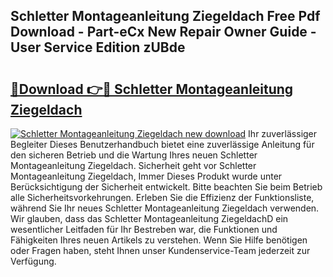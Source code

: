 ## Schletter Montageanleitung Ziegeldach Free Pdf Download - Part-eCx New Repair Owner Guide - User Service Edition zUBde

# <h2><a href="http://df7dw46.blite.top/?on=Schletter+Montageanleitung+Ziegeldach">🔗Download 👉🔴 Schletter Montageanleitung Ziegeldach</a></h2>

[![Schletter Montageanleitung Ziegeldach new download](https://i.imgur.com/lujVjoI.png)](http://df7dw46.blite.top/?on=Schletter+Montageanleitung+Ziegeldach)
Ihr zuverlässiger Begleiter Dieses Benutzerhandbuch bietet eine zuverlässige Anleitung für den sicheren Betrieb und die Wartung Ihres neuen Schletter Montageanleitung Ziegeldach. Sicherheit geht vor Schletter Montageanleitung Ziegeldach, Immer Dieses Produkt wurde unter Berücksichtigung der Sicherheit entwickelt. Bitte beachten Sie beim Betrieb alle Sicherheitsvorkehrungen. Erleben Sie die Effizienz der Funktionsliste, während Sie Ihr neues Schletter Montageanleitung Ziegeldach verwenden. Wir glauben, dass das Schletter Montageanleitung ZiegeldachD ein wesentlicher Leitfaden für Ihr Bestreben war, die Funktionen und Fähigkeiten Ihres neuen Artikels zu verstehen. Wenn Sie Hilfe benötigen oder Fragen haben, steht Ihnen unser Kundenservice-Team jederzeit zur Verfügung.
